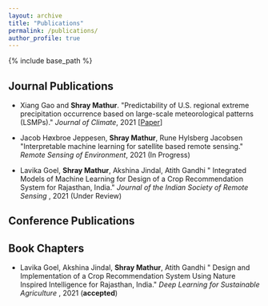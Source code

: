 ```yaml
---
layout: archive
title: "Publications"
permalink: /publications/
author_profile: true
---
```



{% include base_path %}

<!--
{% for post in site.publications reversed %}
  {% include archive-single.html %}
{% endfor %}
-->

## Journal Publications

* Xiang Gao and **Shray Mathur**. "Predictability of U.S. regional extreme precipitation occurrence based on large-scale meteorological patterns (LSMPs)."
*Journal of Climate*, 2021 [[Paper](https://doi.org/10.1175/JCLI-D-21-0137.1)]

* Jacob Høxbroe Jeppesen, **Shray Mathur**, Rune Hylsberg Jacobsen
"Interpretable machine learning for satellite based remote sensing."
*Remote Sensing of Environment*, 2021 (In Progress)

* Lavika Goel, **Shray Mathur**, Akshina Jindal, Atith Gandhi
"	Integrated Models of Machine Learning for Design of a Crop Recommendation System for Rajasthan, India." *Journal of the Indian Society of Remote Sensing* , 2021 (Under Review)

## Conference Publications



## Book Chapters
* Lavika Goel, Akshina Jindal, **Shray Mathur**, Atith Gandhi
"	Design and Implementation of a Crop Recommendation System Using Nature Inspired Intelligence for Rajasthan, India." *Deep Learning for Sustainable Agriculture* , 2021 (**accepted**)
